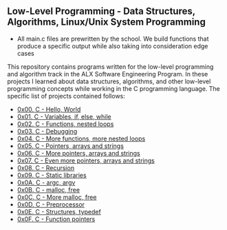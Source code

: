 ## Low-Level Programming - Data Structures, Algorithms, Linux/Unix System Programming

* All main.c files are prewritten by the school. We build functions that produce a specific output while also taking into consideration edge cases


This repository contains programs written for the low-level programming and algorithm track in the ALX Software Engineering Program. In these projects I learned about data structures, algorithms, and other low-level programming concepts while working in the C programming language. The specific list of projects contained follows:

* [0x00. C - Hello, World](https://github.com/KimberlyPeters/alx-low_level_programming/tree/master/0x00-hello_world)
* [0x01. C - Variables, if, else, while](https://github.com/KimberlyPeters/alx-low_level_programming/tree/master/0x01-variables_if_else_while)
* [0x02. C - Functions, nested loops](https://github.com/KimberlyPeters/alx-low_level_programming/tree/master/0x02-functions_nested_loops)
* [0x03. C - Debugging](https://github.com/KimberlyPeters/alx-low_level_programming/tree/master/0x03-debugging)
* [0x04. C - More functions, more nested loops](https://github.com/KimberlyPeters/alx-low_level_programming/tree/master/0x04-more_functions_nested_loops)
* [0x05. C - Pointers, arrays and strings](https://github.com/KimberlyPeters/alx-low_level_programming/tree/master/0x05-pointers_arrays_strings)
* [0x06. C - More pointers, arrays and strings](https://github.com/KimberlyPeters/alx-low_level_programming/tree/master/0x06-pointers_arrays_strings)
* [0x07. C - Even more pointers, arrays and strings](https://github.com/KimberlyPeters/alx-low_level_programming/tree/master/0x07-pointers_arrays_strings)
* [0x08. C - Recursion](https://github.com/KimberlyPeters/alx-low_level_programming/tree/master/0x08-recursion)
* [0x09. C - Static libraries](https://github.com/KimberlyPeters/alx-low_level_programming/tree/master/0x09-static_libraries)
* [0x0A. C - argc, argv](https://github.com/KimberlyPeters/alx-low_level_programming/tree/master/0x0A-argc_argv)
* [0x0B. C - malloc, free](https://github.com/KimberlyPeters/alx-low_level_programming/tree/master/0x0B-malloc_free)
* [0x0C. C - More malloc, free](https://github.com/KimberlyPeters/alx-low_level_programming/tree/master/0x0C-more_malloc_free)
* [0x0D. C - Preprocessor](https://github.com/KimberlyPeters/alx-low_level_programming/tree/master/0x0D-preprocessor)
* [0x0E. C - Structures, typedef](https://github.com/KimberlyPeters/alx-low_level_programming/tree/master/0x0E-structures_typedef)
* [0x0F. C - Function pointers](https://github.com/KimberlyPeters/alx-low_level_programming/tree/master/0x0F-function_pointers)
